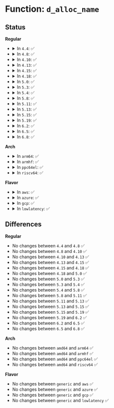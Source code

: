 # Function: <code>d_alloc_name</code>

## Status
<b>Regular</b>
<ul>
<li>
<details>
<summary>In <code>4.4</code>: ✅</summary>

```c
struct dentry *d_alloc_name(struct dentry *parent, const char *name);
```

**Collision:** Unique Global

**Inline:** No

**Transformation:** False

**Instances:**

```
In fs/dcache.c (ffffffff81225970)
Location: fs/dcache.c:1651
Inline: False
Direct callers:
  - fs/libfs.c:simple_fill_super
  - fs/proc/self.c:proc_setup_self
  - fs/proc/thread_self.c:proc_setup_thread_self
  - fs/devpts/inode.c:devpts_mount
  - fs/devpts/inode.c:devpts_pty_new
  - fs/fuse/control.c:fuse_ctl_add_dentry
  - fs/pstore/inode.c:pstore_mkfile
  - security/selinux/selinuxfs.c:sel_make_dir
  - security/selinux/selinuxfs.c:sel_fill_super
  - security/selinux/selinuxfs.c:sel_fill_super
  - security/selinux/selinuxfs.c:sel_fill_super
  - security/selinux/selinuxfs.c:sel_fill_super
  - security/selinux/selinuxfs.c:sel_write_load
  - security/selinux/selinuxfs.c:sel_write_load
  - security/selinux/selinuxfs.c:sel_write_load
  - security/selinux/selinuxfs.c:sel_write_load
```
**Symbols:**

```
ffffffff81225970-ffffffff812259da: d_alloc_name (STB_GLOBAL)
```
</details>
</li>
<li>
<details>
<summary>In <code>4.8</code>: ✅</summary>

```c
struct dentry *d_alloc_name(struct dentry *parent, const char *name);
```

**Collision:** Unique Global

**Inline:** No

**Transformation:** False

**Instances:**

```
In fs/dcache.c (ffffffff8124dac0)
Location: fs/dcache.c:1688
Inline: False
Direct callers:
  - fs/libfs.c:simple_fill_super
  - fs/proc/self.c:proc_setup_self
  - fs/proc/thread_self.c:proc_setup_thread_self
  - fs/devpts/inode.c:devpts_pty_new
  - fs/devpts/inode.c:devpts_mount
  - fs/fuse/control.c:fuse_ctl_add_dentry
  - fs/pstore/inode.c:pstore_mkfile
  - security/selinux/selinuxfs.c:sel_fill_super
  - security/selinux/selinuxfs.c:sel_fill_super
  - security/selinux/selinuxfs.c:sel_fill_super
  - security/selinux/selinuxfs.c:sel_fill_super
  - security/selinux/selinuxfs.c:sel_make_dir
  - security/selinux/selinuxfs.c:sel_write_load
  - security/selinux/selinuxfs.c:sel_write_load
  - security/selinux/selinuxfs.c:sel_write_load
  - security/selinux/selinuxfs.c:sel_write_load
```
**Symbols:**

```
ffffffff8124dac0-ffffffff8124db14: d_alloc_name (STB_GLOBAL)
```
</details>
</li>
<li>
<details>
<summary>In <code>4.10</code>: ✅</summary>

```c
struct dentry *d_alloc_name(struct dentry *parent, const char *name);
```

**Collision:** Unique Global

**Inline:** No

**Transformation:** False

**Instances:**

```
In fs/dcache.c (ffffffff81260ba0)
Location: fs/dcache.c:1697
Inline: False
Direct callers:
  - fs/libfs.c:simple_fill_super
  - fs/proc/self.c:proc_setup_self
  - fs/proc/thread_self.c:proc_setup_thread_self
  - fs/devpts/inode.c:devpts_pty_new
  - fs/fuse/control.c:fuse_ctl_add_dentry
  - fs/pstore/inode.c:pstore_mkfile
  - security/selinux/selinuxfs.c:sel_fill_super
  - security/selinux/selinuxfs.c:sel_fill_super
  - security/selinux/selinuxfs.c:sel_fill_super
  - security/selinux/selinuxfs.c:sel_fill_super
  - security/selinux/selinuxfs.c:sel_make_dir
  - security/selinux/selinuxfs.c:sel_write_load
  - security/selinux/selinuxfs.c:sel_write_load
  - security/selinux/selinuxfs.c:sel_write_load
  - security/selinux/selinuxfs.c:sel_write_load
```
**Symbols:**

```
ffffffff81260ba0-ffffffff81260bf4: d_alloc_name (STB_GLOBAL)
```
</details>
</li>
<li>
<details>
<summary>In <code>4.13</code>: ✅</summary>

```c
struct dentry *d_alloc_name(struct dentry *parent, const char *name);
```

**Collision:** Unique Global

**Inline:** No

**Transformation:** False

**Instances:**

```
In fs/dcache.c (ffffffff8126e370)
Location: fs/dcache.c:1727
Inline: False
Direct callers:
  - fs/libfs.c:simple_fill_super
  - fs/libfs.c:simple_fill_super
  - fs/proc/self.c:proc_setup_self
  - fs/proc/thread_self.c:proc_setup_thread_self
  - fs/configfs/dir.c:configfs_register_subsystem
  - fs/devpts/inode.c:devpts_pty_new
  - fs/fuse/control.c:fuse_ctl_add_dentry
  - fs/pstore/inode.c:pstore_mkfile
  - security/selinux/selinuxfs.c:sel_fill_super
  - security/selinux/selinuxfs.c:sel_fill_super
  - security/selinux/selinuxfs.c:sel_fill_super
  - security/selinux/selinuxfs.c:sel_fill_super
  - security/selinux/selinuxfs.c:sel_make_dir
  - security/selinux/selinuxfs.c:sel_write_load
  - security/selinux/selinuxfs.c:sel_write_load
  - security/selinux/selinuxfs.c:sel_write_load
  - security/selinux/selinuxfs.c:sel_write_load
```
**Symbols:**

```
ffffffff8126e370-ffffffff8126e3c4: d_alloc_name (STB_GLOBAL)
```
</details>
</li>
<li>
<details>
<summary>In <code>4.15</code>: ✅</summary>

```c
struct dentry *d_alloc_name(struct dentry *parent, const char *name);
```

**Collision:** Unique Global

**Inline:** No

**Transformation:** False

**Instances:**

```
In fs/dcache.c (ffffffff81290c90)
Location: fs/dcache.c:1739
Inline: False
Direct callers:
  - fs/libfs.c:simple_fill_super
  - fs/libfs.c:simple_fill_super
  - fs/proc/self.c:proc_setup_self
  - fs/proc/thread_self.c:proc_setup_thread_self
  - fs/configfs/dir.c:configfs_register_subsystem
  - fs/devpts/inode.c:devpts_pty_new
  - fs/fuse/control.c:fuse_ctl_add_dentry
  - fs/pstore/inode.c:pstore_mkfile
  - security/selinux/selinuxfs.c:sel_fill_super
  - security/selinux/selinuxfs.c:sel_fill_super
  - security/selinux/selinuxfs.c:sel_fill_super
  - security/selinux/selinuxfs.c:sel_fill_super
  - security/selinux/selinuxfs.c:sel_make_dir
  - security/selinux/selinuxfs.c:sel_write_load
  - security/selinux/selinuxfs.c:sel_write_load
  - security/selinux/selinuxfs.c:sel_write_load
  - security/selinux/selinuxfs.c:sel_write_load
```
**Symbols:**

```
ffffffff81290c90-ffffffff81290ce4: d_alloc_name (STB_GLOBAL)
```
</details>
</li>
<li>
<details>
<summary>In <code>4.18</code>: ✅</summary>

```c
struct dentry *d_alloc_name(struct dentry *parent, const char *name);
```

**Collision:** Unique Global

**Inline:** No

**Transformation:** False

**Instances:**

```
In fs/dcache.c (ffffffff812b7490)
Location: fs/dcache.c:1747
Inline: False
Direct callers:
  - fs/libfs.c:simple_fill_super
  - fs/proc/self.c:proc_setup_self
  - fs/proc/thread_self.c:proc_setup_thread_self
  - fs/configfs/dir.c:configfs_register_subsystem
  - fs/devpts/inode.c:devpts_pty_new
  - fs/fuse/control.c:fuse_ctl_add_dentry
  - fs/pstore/inode.c:pstore_mkfile
  - security/selinux/selinuxfs.c:sel_fill_super
  - security/selinux/selinuxfs.c:sel_fill_super
  - security/selinux/selinuxfs.c:sel_fill_super
  - security/selinux/selinuxfs.c:sel_make_dir
  - security/selinux/selinuxfs.c:sel_make_policy_nodes
  - security/selinux/selinuxfs.c:sel_make_policy_nodes
  - security/selinux/selinuxfs.c:sel_make_policy_nodes
  - security/selinux/selinuxfs.c:sel_make_policy_nodes
```
**Symbols:**

```
ffffffff812b7490-ffffffff812b74e4: d_alloc_name (STB_GLOBAL)
```
</details>
</li>
<li>
<details>
<summary>In <code>5.0</code>: ✅</summary>

```c
struct dentry *d_alloc_name(struct dentry *parent, const char *name);
```

**Collision:** Unique Global

**Inline:** No

**Transformation:** False

**Instances:**

```
In fs/dcache.c (ffffffff812cc5f0)
Location: fs/dcache.c:1750
Inline: False
Direct callers:
  - fs/libfs.c:simple_fill_super
  - fs/proc/self.c:proc_setup_self
  - fs/proc/thread_self.c:proc_setup_thread_self
  - fs/configfs/dir.c:configfs_register_subsystem
  - fs/devpts/inode.c:devpts_pty_new
  - fs/fuse/control.c:fuse_ctl_add_dentry
  - fs/pstore/inode.c:pstore_mkfile
  - security/selinux/selinuxfs.c:sel_fill_super
  - security/selinux/selinuxfs.c:sel_fill_super
  - security/selinux/selinuxfs.c:sel_fill_super
  - security/selinux/selinuxfs.c:sel_make_dir
  - security/selinux/selinuxfs.c:sel_make_policy_nodes
  - security/selinux/selinuxfs.c:sel_make_policy_nodes
  - security/selinux/selinuxfs.c:sel_make_policy_nodes
  - security/selinux/selinuxfs.c:sel_make_policy_nodes
```
**Symbols:**

```
ffffffff812cc5f0-ffffffff812cc644: d_alloc_name (STB_GLOBAL)
```
</details>
</li>
<li>
<details>
<summary>In <code>5.3</code>: ✅</summary>

```c
struct dentry *d_alloc_name(struct dentry *parent, const char *name);
```

**Collision:** Unique Global

**Inline:** No

**Transformation:** False

**Instances:**

```
In fs/dcache.c (ffffffff812e91e0)
Location: fs/dcache.c:1824
Inline: False
Direct callers:
  - fs/libfs.c:simple_fill_super
  - fs/proc/self.c:proc_setup_self
  - fs/proc/thread_self.c:proc_setup_thread_self
  - fs/configfs/dir.c:configfs_register_subsystem
  - fs/devpts/inode.c:devpts_pty_new
  - fs/fuse/control.c:fuse_ctl_add_dentry
  - fs/pstore/inode.c:pstore_mkfile
  - security/selinux/selinuxfs.c:sel_fill_super
  - security/selinux/selinuxfs.c:sel_fill_super
  - security/selinux/selinuxfs.c:sel_fill_super
  - security/selinux/selinuxfs.c:sel_make_dir
  - security/selinux/selinuxfs.c:sel_make_policy_nodes
  - security/selinux/selinuxfs.c:sel_make_policy_nodes
  - security/selinux/selinuxfs.c:sel_make_policy_nodes
  - security/selinux/selinuxfs.c:sel_make_policy_nodes
```
**Symbols:**

```
ffffffff812e91e0-ffffffff812e9236: d_alloc_name (STB_GLOBAL)
```
</details>
</li>
<li>
<details>
<summary>In <code>5.4</code>: ✅</summary>

```c
struct dentry *d_alloc_name(struct dentry *parent, const char *name);
```

**Collision:** Unique Global

**Inline:** No

**Transformation:** False

**Instances:**

```
In fs/dcache.c (ffffffff812fad80)
Location: fs/dcache.c:1824
Inline: False
Direct callers:
  - fs/libfs.c:simple_fill_super
  - fs/proc/self.c:proc_setup_self
  - fs/proc/thread_self.c:proc_setup_thread_self
  - fs/configfs/dir.c:configfs_register_subsystem
  - fs/devpts/inode.c:devpts_pty_new
  - fs/fuse/control.c:fuse_ctl_add_dentry
  - fs/pstore/inode.c:pstore_mkfile
  - security/selinux/selinuxfs.c:sel_fill_super
  - security/selinux/selinuxfs.c:sel_fill_super
  - security/selinux/selinuxfs.c:sel_fill_super
  - security/selinux/selinuxfs.c:sel_make_dir
  - security/selinux/selinuxfs.c:sel_make_policy_nodes
  - security/selinux/selinuxfs.c:sel_make_policy_nodes
  - security/selinux/selinuxfs.c:sel_make_policy_nodes
  - security/selinux/selinuxfs.c:sel_make_policy_nodes
```
**Symbols:**

```
ffffffff812fad80-ffffffff812fadd6: d_alloc_name (STB_GLOBAL)
```
</details>
</li>
<li>
<details>
<summary>In <code>5.8</code>: ✅</summary>

```c
struct dentry *d_alloc_name(struct dentry *parent, const char *name);
```

**Collision:** Unique Global

**Inline:** No

**Transformation:** False

**Instances:**

```
In fs/dcache.c (ffffffff813311c0)
Location: fs/dcache.c:1845
Inline: False
Direct callers:
  - fs/libfs.c:simple_fill_super
  - fs/proc/self.c:proc_setup_self
  - fs/proc/thread_self.c:proc_setup_thread_self
  - fs/configfs/dir.c:configfs_register_subsystem
  - fs/configfs/dir.c:create_default_group
  - fs/devpts/inode.c:devpts_pty_new
  - fs/devpts/inode.c:mknod_ptmx
  - fs/fuse/control.c:fuse_ctl_add_dentry
  - fs/pstore/inode.c:pstore_mkfile
  - security/selinux/selinuxfs.c:sel_fill_super
  - security/selinux/selinuxfs.c:sel_fill_super
  - security/selinux/selinuxfs.c:sel_fill_super
  - security/selinux/selinuxfs.c:sel_make_dir
  - security/selinux/selinuxfs.c:sel_make_classes
  - security/selinux/selinuxfs.c:sel_make_perm_files
  - security/selinux/selinuxfs.c:sel_make_bools
  - security/selinux/selinuxfs.c:sel_make_policy_nodes
```
**Symbols:**

```
ffffffff813311c0-ffffffff81331214: d_alloc_name (STB_GLOBAL)
```
</details>
</li>
<li>
<details>
<summary>In <code>5.11</code>: ✅</summary>

```c
struct dentry *d_alloc_name(struct dentry *parent, const char *name);
```

**Collision:** Unique Global

**Inline:** No

**Transformation:** False

**Instances:**

```
In fs/dcache.c (ffffffff8133cb50)
Location: fs/dcache.c:1852
Inline: False
Direct callers:
  - fs/libfs.c:simple_fill_super
  - fs/proc/self.c:proc_setup_self
  - fs/proc/thread_self.c:proc_setup_thread_self
  - fs/configfs/dir.c:configfs_register_subsystem
  - fs/configfs/dir.c:create_default_group
  - fs/devpts/inode.c:devpts_pty_new
  - fs/devpts/inode.c:mknod_ptmx
  - fs/fuse/control.c:fuse_ctl_add_dentry
  - fs/pstore/inode.c:pstore_mkfile
  - security/selinux/selinuxfs.c:sel_fill_super
  - security/selinux/selinuxfs.c:sel_fill_super
  - security/selinux/selinuxfs.c:sel_fill_super
  - security/selinux/selinuxfs.c:sel_fill_super
  - security/selinux/selinuxfs.c:sel_make_dir
  - security/selinux/selinuxfs.c:sel_make_classes
  - security/selinux/selinuxfs.c:sel_make_perm_files
  - security/selinux/selinuxfs.c:sel_make_bools
```
**Symbols:**

```
ffffffff8133cb50-ffffffff8133cba4: d_alloc_name (STB_GLOBAL)
```
</details>
</li>
<li>
<details>
<summary>In <code>5.13</code>: ✅</summary>

```c
struct dentry *d_alloc_name(struct dentry *parent, const char *name);
```

**Collision:** Unique Global

**Inline:** No

**Transformation:** False

**Instances:**

```
In fs/dcache.c (ffffffff81342fd0)
Location: fs/dcache.c:1879
Inline: False
Direct callers:
  - fs/libfs.c:simple_fill_super
  - fs/proc/self.c:proc_setup_self
  - fs/proc/thread_self.c:proc_setup_thread_self
  - fs/configfs/dir.c:configfs_register_subsystem
  - fs/configfs/dir.c:create_default_group
  - fs/devpts/inode.c:devpts_pty_new
  - fs/devpts/inode.c:devpts_fill_super
  - fs/fuse/control.c:fuse_ctl_add_dentry
  - fs/pstore/inode.c:pstore_mkfile
  - security/selinux/selinuxfs.c:sel_fill_super
  - security/selinux/selinuxfs.c:sel_fill_super
  - security/selinux/selinuxfs.c:sel_fill_super
  - security/selinux/selinuxfs.c:sel_fill_super
  - security/selinux/selinuxfs.c:sel_fill_super
  - security/selinux/selinuxfs.c:sel_fill_super
  - security/selinux/selinuxfs.c:sel_make_dir
  - security/selinux/selinuxfs.c:sel_make_classes
  - security/selinux/selinuxfs.c:sel_make_classes
  - security/selinux/selinuxfs.c:sel_make_bools
```
**Symbols:**

```
ffffffff81342fd0-ffffffff81343024: d_alloc_name (STB_GLOBAL)
```
</details>
</li>
<li>
<details>
<summary>In <code>5.15</code>: ✅</summary>

```c
struct dentry *d_alloc_name(struct dentry *parent, const char *name);
```

**Collision:** Unique Global

**Inline:** No

**Transformation:** False

**Instances:**

```
In fs/dcache.c (ffffffff81390930)
Location: fs/dcache.c:1880
Inline: False
Direct callers:
  - fs/libfs.c:simple_fill_super
  - fs/proc/self.c:proc_setup_self
  - fs/proc/thread_self.c:proc_setup_thread_self
  - fs/configfs/dir.c:configfs_register_subsystem
  - fs/configfs/dir.c:create_default_group
  - fs/devpts/inode.c:devpts_pty_new
  - fs/devpts/inode.c:devpts_fill_super
  - fs/fuse/control.c:fuse_ctl_add_dentry
  - fs/pstore/inode.c:pstore_mkfile
  - security/selinux/selinuxfs.c:sel_fill_super
  - security/selinux/selinuxfs.c:sel_fill_super
  - security/selinux/selinuxfs.c:sel_fill_super
  - security/selinux/selinuxfs.c:sel_fill_super
  - security/selinux/selinuxfs.c:sel_fill_super
  - security/selinux/selinuxfs.c:sel_make_dir
  - security/selinux/selinuxfs.c:sel_make_classes
  - security/selinux/selinuxfs.c:sel_make_classes
  - security/selinux/selinuxfs.c:sel_make_bools
```
**Symbols:**

```
ffffffff81390930-ffffffff81390984: d_alloc_name (STB_GLOBAL)
```
</details>
</li>
<li>
<details>
<summary>In <code>5.19</code>: ✅</summary>

```c
struct dentry *d_alloc_name(struct dentry *parent, const char *name);
```

**Collision:** Unique Global

**Inline:** No

**Transformation:** False

**Instances:**

```
In fs/dcache.c (ffffffff81412a70)
Location: fs/dcache.c:1905
Inline: False
Direct callers:
  - fs/libfs.c:simple_fill_super
  - fs/proc/self.c:proc_setup_self
  - fs/proc/thread_self.c:proc_setup_thread_self
  - fs/configfs/dir.c:configfs_register_subsystem
  - fs/configfs/dir.c:create_default_group
  - fs/devpts/inode.c:devpts_pty_new
  - fs/devpts/inode.c:devpts_fill_super
  - fs/fuse/control.c:fuse_ctl_add_dentry
  - fs/pstore/inode.c:pstore_mkfile
  - security/selinux/selinuxfs.c:sel_fill_super
  - security/selinux/selinuxfs.c:sel_fill_super
  - security/selinux/selinuxfs.c:sel_fill_super
  - security/selinux/selinuxfs.c:sel_fill_super
  - security/selinux/selinuxfs.c:sel_fill_super
  - security/selinux/selinuxfs.c:sel_make_dir
  - security/selinux/selinuxfs.c:sel_make_classes
  - security/selinux/selinuxfs.c:sel_make_classes
  - security/selinux/selinuxfs.c:sel_make_bools
```
**Symbols:**

```
ffffffff81412a70-ffffffff81412b30: d_alloc_name (STB_GLOBAL)
```
</details>
</li>
<li>
<details>
<summary>In <code>6.2</code>: ✅</summary>

```c
struct dentry *d_alloc_name(struct dentry *parent, const char *name);
```

**Collision:** Unique Global

**Inline:** No

**Transformation:** False

**Instances:**

```
In fs/dcache.c (ffffffff8149e7d0)
Location: fs/dcache.c:1905
Inline: False
Direct callers:
  - fs/libfs.c:simple_fill_super
  - fs/proc/self.c:proc_setup_self
  - fs/proc/thread_self.c:proc_setup_thread_self
  - fs/configfs/dir.c:configfs_register_subsystem
  - fs/configfs/dir.c:create_default_group
  - fs/devpts/inode.c:devpts_pty_new
  - fs/devpts/inode.c:devpts_fill_super
  - fs/fuse/control.c:fuse_ctl_add_dentry
  - fs/pstore/inode.c:pstore_mkfile
  - security/selinux/selinuxfs.c:sel_fill_super
  - security/selinux/selinuxfs.c:sel_fill_super
  - security/selinux/selinuxfs.c:sel_fill_super
  - security/selinux/selinuxfs.c:sel_fill_super
  - security/selinux/selinuxfs.c:sel_fill_super
  - security/selinux/selinuxfs.c:sel_make_dir
  - security/selinux/selinuxfs.c:sel_make_classes
  - security/selinux/selinuxfs.c:sel_make_classes
  - security/selinux/selinuxfs.c:sel_make_bools
```
**Symbols:**

```
ffffffff8149e7d0-ffffffff8149e890: d_alloc_name (STB_GLOBAL)
```
</details>
</li>
<li>
<details>
<summary>In <code>6.5</code>: ✅</summary>

```c
struct dentry *d_alloc_name(struct dentry *parent, const char *name);
```

**Collision:** Unique Global

**Inline:** No

**Transformation:** False

**Instances:**

```
In fs/dcache.c (ffffffff814d3af0)
Location: fs/dcache.c:1905
Inline: False
Direct callers:
  - fs/libfs.c:simple_fill_super
  - fs/proc/self.c:proc_setup_self
  - fs/proc/thread_self.c:proc_setup_thread_self
  - fs/configfs/dir.c:configfs_register_subsystem
  - fs/configfs/dir.c:create_default_group
  - fs/devpts/inode.c:devpts_pty_new
  - fs/devpts/inode.c:devpts_fill_super
  - fs/fuse/control.c:fuse_ctl_add_dentry
  - fs/pstore/inode.c:pstore_mkfile
  - security/selinux/selinuxfs.c:sel_fill_super
  - security/selinux/selinuxfs.c:sel_fill_super
  - security/selinux/selinuxfs.c:sel_fill_super
  - security/selinux/selinuxfs.c:sel_fill_super
  - security/selinux/selinuxfs.c:sel_fill_super
  - security/selinux/selinuxfs.c:sel_make_dir
  - security/selinux/selinuxfs.c:sel_make_classes
  - security/selinux/selinuxfs.c:sel_make_classes
  - security/selinux/selinuxfs.c:sel_make_bools
```
**Symbols:**

```
ffffffff814d3af0-ffffffff814d3bb0: d_alloc_name (STB_GLOBAL)
```
</details>
</li>
<li>
<details>
<summary>In <code>6.8</code>: ✅</summary>

```c
struct dentry *d_alloc_name(struct dentry *parent, const char *name);
```

**Collision:** Unique Global

**Inline:** No

**Transformation:** False

**Instances:**

```
In fs/dcache.c (ffffffff815049c0)
Location: fs/dcache.c:1765
Inline: False
Direct callers:
  - fs/libfs.c:simple_fill_super
  - fs/proc/self.c:proc_setup_self
  - fs/proc/thread_self.c:proc_setup_thread_self
  - fs/configfs/dir.c:configfs_register_subsystem
  - fs/configfs/dir.c:create_default_group
  - fs/devpts/inode.c:devpts_pty_new
  - fs/devpts/inode.c:devpts_fill_super
  - fs/fuse/control.c:fuse_ctl_add_dentry
  - fs/pstore/inode.c:pstore_mkfile
  - security/selinux/selinuxfs.c:sel_fill_super
  - security/selinux/selinuxfs.c:sel_fill_super
  - security/selinux/selinuxfs.c:sel_fill_super
  - security/selinux/selinuxfs.c:sel_fill_super
  - security/selinux/selinuxfs.c:sel_fill_super
  - security/selinux/selinuxfs.c:sel_make_dir
  - security/selinux/selinuxfs.c:sel_make_classes
  - security/selinux/selinuxfs.c:sel_make_classes
  - security/selinux/selinuxfs.c:sel_make_policy_nodes
```
**Symbols:**

```
ffffffff815049c0-ffffffff81504a1d: d_alloc_name (STB_GLOBAL)
```
</details>
</li>
</ul>
<b>Arch</b>
<ul>
<li>
<details>
<summary>In <code>arm64</code>: ✅</summary>

```c
struct dentry *d_alloc_name(struct dentry *parent, const char *name);
```

**Collision:** Unique Global

**Inline:** No

**Transformation:** False

**Instances:**

```
In fs/dcache.c (ffff8000103aa048)
Location: fs/dcache.c:1824
Inline: False
Direct callers:
  - fs/libfs.c:simple_fill_super
  - fs/proc/self.c:proc_setup_self
  - fs/proc/thread_self.c:proc_setup_thread_self
  - fs/configfs/dir.c:configfs_register_subsystem
  - fs/devpts/inode.c:devpts_pty_new
  - fs/fuse/control.c:fuse_ctl_add_dentry
  - fs/pstore/inode.c:pstore_mkfile
  - security/selinux/selinuxfs.c:sel_fill_super
  - security/selinux/selinuxfs.c:sel_fill_super
  - security/selinux/selinuxfs.c:sel_fill_super
  - security/selinux/selinuxfs.c:sel_fill_super
  - security/selinux/selinuxfs.c:sel_make_dir
  - security/selinux/selinuxfs.c:sel_make_policy_nodes
  - security/selinux/selinuxfs.c:sel_make_policy_nodes
  - security/selinux/selinuxfs.c:sel_make_policy_nodes
  - security/selinux/selinuxfs.c:sel_make_policy_nodes
```
**Symbols:**

```
ffff8000103aa048-ffff8000103aa0c0: d_alloc_name (STB_GLOBAL)
```
</details>
</li>
<li>
<details>
<summary>In <code>armhf</code>: ✅</summary>

```c
struct dentry *d_alloc_name(struct dentry *parent, const char *name);
```

**Collision:** Unique Global

**Inline:** No

**Transformation:** False

**Instances:**

```
In fs/dcache.c (c058b07c)
Location: fs/dcache.c:1824
Inline: False
Direct callers:
  - fs/libfs.c:simple_fill_super
  - fs/proc/self.c:proc_setup_self
  - fs/proc/thread_self.c:proc_setup_thread_self
  - fs/configfs/dir.c:configfs_register_subsystem
  - fs/devpts/inode.c:devpts_pty_new
  - fs/fuse/control.c:fuse_ctl_add_dentry
  - fs/pstore/inode.c:pstore_mkfile
  - security/selinux/selinuxfs.c:sel_fill_super
  - security/selinux/selinuxfs.c:sel_fill_super
  - security/selinux/selinuxfs.c:sel_fill_super
  - security/selinux/selinuxfs.c:sel_fill_super
  - security/selinux/selinuxfs.c:sel_make_dir
  - security/selinux/selinuxfs.c:sel_make_policy_nodes
  - security/selinux/selinuxfs.c:sel_make_policy_nodes
  - security/selinux/selinuxfs.c:sel_make_policy_nodes
  - security/selinux/selinuxfs.c:sel_make_policy_nodes
```
**Symbols:**

```
c058b07c-c058b0f0: d_alloc_name (STB_GLOBAL)
```
</details>
</li>
<li>
<details>
<summary>In <code>ppc64el</code>: ✅</summary>

```c
struct dentry *d_alloc_name(struct dentry *parent, const char *name);
```

**Collision:** Unique Global

**Inline:** No

**Transformation:** False

**Instances:**

```
In fs/dcache.c (c0000000004a4e80)
Location: fs/dcache.c:1824
Inline: False
Direct callers:
  - fs/libfs.c:simple_fill_super
  - fs/proc/self.c:proc_setup_self
  - fs/proc/thread_self.c:proc_setup_thread_self
  - fs/configfs/dir.c:configfs_register_subsystem
  - fs/devpts/inode.c:devpts_pty_new
  - fs/fuse/control.c:fuse_ctl_add_dentry
  - fs/pstore/inode.c:pstore_mkfile
  - security/selinux/selinuxfs.c:sel_fill_super
  - security/selinux/selinuxfs.c:sel_fill_super
  - security/selinux/selinuxfs.c:sel_fill_super
  - security/selinux/selinuxfs.c:sel_fill_super
  - security/selinux/selinuxfs.c:sel_make_dir
  - security/selinux/selinuxfs.c:sel_make_policy_nodes
  - security/selinux/selinuxfs.c:sel_make_policy_nodes
  - security/selinux/selinuxfs.c:sel_make_policy_nodes
  - security/selinux/selinuxfs.c:sel_make_policy_nodes
```
**Symbols:**

```
c0000000004a4e80-c0000000004a4f00: d_alloc_name (STB_GLOBAL)
```
</details>
</li>
<li>
<details>
<summary>In <code>riscv64</code>: ✅</summary>

```c
struct dentry *d_alloc_name(struct dentry *parent, const char *name);
```

**Collision:** Unique Global

**Inline:** No

**Transformation:** False

**Instances:**

```
In fs/dcache.c (ffffffe00026fe26)
Location: fs/dcache.c:1824
Inline: False
Direct callers:
  - fs/libfs.c:simple_fill_super
  - fs/proc/self.c:proc_setup_self
  - fs/proc/thread_self.c:proc_setup_thread_self
  - fs/configfs/dir.c:configfs_register_subsystem
  - fs/devpts/inode.c:devpts_pty_new
  - fs/fuse/control.c:fuse_ctl_add_dentry
  - fs/pstore/inode.c:pstore_mkfile
  - security/selinux/selinuxfs.c:sel_fill_super
  - security/selinux/selinuxfs.c:sel_fill_super
  - security/selinux/selinuxfs.c:sel_fill_super
  - security/selinux/selinuxfs.c:sel_fill_super
  - security/selinux/selinuxfs.c:sel_make_dir
  - security/selinux/selinuxfs.c:sel_make_policy_nodes
  - security/selinux/selinuxfs.c:sel_make_policy_nodes
  - security/selinux/selinuxfs.c:sel_make_policy_nodes
  - security/selinux/selinuxfs.c:sel_make_policy_nodes
```
**Symbols:**

```
ffffffe00026fe26-ffffffe00026fe70: d_alloc_name (STB_GLOBAL)
```
</details>
</li>
</ul>
<b>Flavor</b>
<ul>
<li>
<details>
<summary>In <code>aws</code>: ✅</summary>

```c
struct dentry *d_alloc_name(struct dentry *parent, const char *name);
```

**Collision:** Unique Global

**Inline:** No

**Transformation:** False

**Instances:**

```
In fs/dcache.c (ffffffff812f3360)
Location: fs/dcache.c:1824
Inline: False
Direct callers:
  - fs/libfs.c:simple_fill_super
  - fs/proc/self.c:proc_setup_self
  - fs/proc/thread_self.c:proc_setup_thread_self
  - fs/configfs/dir.c:configfs_register_subsystem
  - fs/devpts/inode.c:devpts_pty_new
  - fs/fuse/control.c:fuse_ctl_add_dentry
  - fs/pstore/inode.c:pstore_mkfile
  - security/selinux/selinuxfs.c:sel_fill_super
  - security/selinux/selinuxfs.c:sel_fill_super
  - security/selinux/selinuxfs.c:sel_fill_super
  - security/selinux/selinuxfs.c:sel_make_dir
  - security/selinux/selinuxfs.c:sel_make_policy_nodes
  - security/selinux/selinuxfs.c:sel_make_policy_nodes
  - security/selinux/selinuxfs.c:sel_make_policy_nodes
  - security/selinux/selinuxfs.c:sel_make_policy_nodes
```
**Symbols:**

```
ffffffff812f3360-ffffffff812f33b6: d_alloc_name (STB_GLOBAL)
```
</details>
</li>
<li>
<details>
<summary>In <code>azure</code>: ✅</summary>

```c
struct dentry *d_alloc_name(struct dentry *parent, const char *name);
```

**Collision:** Unique Global

**Inline:** No

**Transformation:** False

**Instances:**

```
In fs/dcache.c (ffffffff812e3f90)
Location: fs/dcache.c:1824
Inline: False
Direct callers:
  - fs/libfs.c:simple_fill_super
  - fs/proc/self.c:proc_setup_self
  - fs/proc/thread_self.c:proc_setup_thread_self
  - fs/configfs/dir.c:configfs_register_subsystem
  - fs/devpts/inode.c:devpts_pty_new
  - fs/fuse/control.c:fuse_ctl_add_dentry
  - fs/pstore/inode.c:pstore_mkfile
  - security/selinux/selinuxfs.c:sel_fill_super
  - security/selinux/selinuxfs.c:sel_fill_super
  - security/selinux/selinuxfs.c:sel_fill_super
  - security/selinux/selinuxfs.c:sel_make_dir
  - security/selinux/selinuxfs.c:sel_make_policy_nodes
  - security/selinux/selinuxfs.c:sel_make_policy_nodes
  - security/selinux/selinuxfs.c:sel_make_policy_nodes
  - security/selinux/selinuxfs.c:sel_make_policy_nodes
```
**Symbols:**

```
ffffffff812e3f90-ffffffff812e3fe6: d_alloc_name (STB_GLOBAL)
```
</details>
</li>
<li>
<details>
<summary>In <code>gcp</code>: ✅</summary>

```c
struct dentry *d_alloc_name(struct dentry *parent, const char *name);
```

**Collision:** Unique Global

**Inline:** No

**Transformation:** False

**Instances:**

```
In fs/dcache.c (ffffffff812f1170)
Location: fs/dcache.c:1824
Inline: False
Direct callers:
  - fs/libfs.c:simple_fill_super
  - fs/proc/self.c:proc_setup_self
  - fs/proc/thread_self.c:proc_setup_thread_self
  - fs/configfs/dir.c:configfs_register_subsystem
  - fs/devpts/inode.c:devpts_pty_new
  - fs/fuse/control.c:fuse_ctl_add_dentry
  - fs/pstore/inode.c:pstore_mkfile
  - security/selinux/selinuxfs.c:sel_fill_super
  - security/selinux/selinuxfs.c:sel_fill_super
  - security/selinux/selinuxfs.c:sel_fill_super
  - security/selinux/selinuxfs.c:sel_make_dir
  - security/selinux/selinuxfs.c:sel_make_policy_nodes
  - security/selinux/selinuxfs.c:sel_make_policy_nodes
  - security/selinux/selinuxfs.c:sel_make_policy_nodes
  - security/selinux/selinuxfs.c:sel_make_policy_nodes
```
**Symbols:**

```
ffffffff812f1170-ffffffff812f11c6: d_alloc_name (STB_GLOBAL)
```
</details>
</li>
<li>
<details>
<summary>In <code>lowlatency</code>: ✅</summary>

```c
struct dentry *d_alloc_name(struct dentry *parent, const char *name);
```

**Collision:** Unique Global

**Inline:** No

**Transformation:** False

**Instances:**

```
In fs/dcache.c (ffffffff81302330)
Location: fs/dcache.c:1824
Inline: False
Direct callers:
  - fs/libfs.c:simple_fill_super
  - fs/proc/self.c:proc_setup_self
  - fs/proc/thread_self.c:proc_setup_thread_self
  - fs/configfs/dir.c:configfs_register_subsystem
  - fs/devpts/inode.c:devpts_pty_new
  - fs/fuse/control.c:fuse_ctl_add_dentry
  - fs/pstore/inode.c:pstore_mkfile
  - security/selinux/selinuxfs.c:sel_fill_super
  - security/selinux/selinuxfs.c:sel_fill_super
  - security/selinux/selinuxfs.c:sel_fill_super
  - security/selinux/selinuxfs.c:sel_make_dir
  - security/selinux/selinuxfs.c:sel_make_policy_nodes
  - security/selinux/selinuxfs.c:sel_make_policy_nodes
  - security/selinux/selinuxfs.c:sel_make_policy_nodes
  - security/selinux/selinuxfs.c:sel_make_policy_nodes
```
**Symbols:**

```
ffffffff81302330-ffffffff81302386: d_alloc_name (STB_GLOBAL)
```
</details>
</li>
</ul>

## Differences
<b>Regular</b>
<ul>
<li>
No changes between <code>4.4</code> and <code>4.8</code> ✅
</li>
<li>
No changes between <code>4.8</code> and <code>4.10</code> ✅
</li>
<li>
No changes between <code>4.10</code> and <code>4.13</code> ✅
</li>
<li>
No changes between <code>4.13</code> and <code>4.15</code> ✅
</li>
<li>
No changes between <code>4.15</code> and <code>4.18</code> ✅
</li>
<li>
No changes between <code>4.18</code> and <code>5.0</code> ✅
</li>
<li>
No changes between <code>5.0</code> and <code>5.3</code> ✅
</li>
<li>
No changes between <code>5.3</code> and <code>5.4</code> ✅
</li>
<li>
No changes between <code>5.4</code> and <code>5.8</code> ✅
</li>
<li>
No changes between <code>5.8</code> and <code>5.11</code> ✅
</li>
<li>
No changes between <code>5.11</code> and <code>5.13</code> ✅
</li>
<li>
No changes between <code>5.13</code> and <code>5.15</code> ✅
</li>
<li>
No changes between <code>5.15</code> and <code>5.19</code> ✅
</li>
<li>
No changes between <code>5.19</code> and <code>6.2</code> ✅
</li>
<li>
No changes between <code>6.2</code> and <code>6.5</code> ✅
</li>
<li>
No changes between <code>6.5</code> and <code>6.8</code> ✅
</li>
</ul>
<b>Arch</b>
<ul>
<li>
No changes between <code>amd64</code> and <code>arm64</code> ✅
</li>
<li>
No changes between <code>amd64</code> and <code>armhf</code> ✅
</li>
<li>
No changes between <code>amd64</code> and <code>ppc64el</code> ✅
</li>
<li>
No changes between <code>amd64</code> and <code>riscv64</code> ✅
</li>
</ul>
<b>Flavor</b>
<ul>
<li>
No changes between <code>generic</code> and <code>aws</code> ✅
</li>
<li>
No changes between <code>generic</code> and <code>azure</code> ✅
</li>
<li>
No changes between <code>generic</code> and <code>gcp</code> ✅
</li>
<li>
No changes between <code>generic</code> and <code>lowlatency</code> ✅
</li>
</ul>
